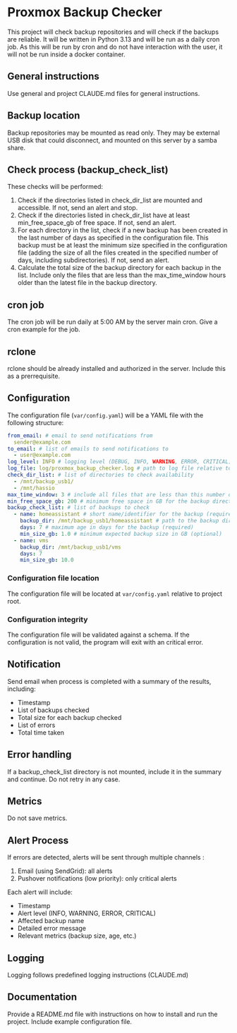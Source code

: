 # Proxmox Backup Checker
This project will check backup repositories and will check if the backups are reliable.
It will be written in Python 3.13 and will be run as a daily cron job.
As this will be run by cron and do not have interaction with the user, it will not be run inside a docker container.

## General instructions
Use general and project CLAUDE.md files for general instructions. 

## Backup location
Backup repositories may be mounted as read only. They may be external USB disk that could disconnect, and mounted on this server by a samba share.

## Check process (backup_check_list)
These checks will be performed:
1. Check if the directories listed in check_dir_list are mounted and accessible. If not, send an alert and stop.
2. Check if the directories listed in check_dir_list have at least min_free_space_gb of free space. If not, send an alert.
3. For each directory in the list, check if a new backup has been created in the last number of days as specified in the configuration file. This backup must be at least the minimum size specified in the configuration file (adding the size of all the files created in the specified number of days, including subdirectories). If not, send an alert.
4. Calculate the total size of the backup directory for each backup in the list. Include only the files that are less than the max_time_window hours older than the latest file in the backup directory.


## cron job
The cron job will be run daily at 5:00 AM by the server main cron.
Give a cron example for the job.

## rclone
rclone should be already installed and authorized in the server. Include this as a prerrequisite.


## Configuration
The configuration file (`var/config.yaml`) will be a YAML file with the following structure:
```yaml
from_email: # email to send notifications from
  sender@example.com
to_email: # list of emails to send notifications to 
  - user@example.com
log_level: INFO # logging level (DEBUG, INFO, WARNING, ERROR, CRITICAL)
log_file: log/proxmox_backup_checker.log # path to log file relative to project root
check_dir_list: # list of directories to check availability
  - /mnt/backup_usb1/ 
  - /mnt/hassio
max_time_window: 3 # include all files that are less than this number of hours older than the latest file in the backup directory to calculate the total size
min_free_space_gb: 200 # minimum free space in GB for the backup directory
backup_check_list: # list of backups to check
  - name: homeassistant # short name/identifier for the backup (required)
    backup_dir: /mnt/backup_usb1/homeassistant # path to the backup directory (required)
    days: 7 # maximum age in days for the backup (required)
    min_size_gb: 1.0 # minimum expected backup size in GB (optional)
  - name: vms
    backup_dir: /mnt/backup_usb1/vms
    days: 7
    min_size_gb: 10.0

```

### Configuration file location
The configuration file will be located at `var/config.yaml` relative to project root.

### Configuration integrity
The configuration file will be validated against a schema. If the configuration is not valid, the program will exit with an critical error.

## Notification
Send email when process is completed with a summary of the results, including:
- Timestamp
- List of backups checked
- Total size for each backup checked
- List of errors
- Total time taken

## Error handling
If a backup_check_list directory is not mounted, include it in the summary and continue.
Do not retry in any case.

## Metrics
Do not save metrics.

## Alert Process
If errors are detected, alerts will be sent through multiple channels :
1. Email (using SendGrid): all alerts
2. Pushover notifications (low priority): only critical alerts

Each alert will include:
- Timestamp
- Alert level (INFO, WARNING, ERROR, CRITICAL)
- Affected backup  name
- Detailed error message
- Relevant metrics (backup size, age, etc.)

## Logging
Logging follows predefined logging instructions (CLAUDE.md)

## Documentation
Provide a README.md file with instructions on how to install and run the project. 
Include example configuration file.





